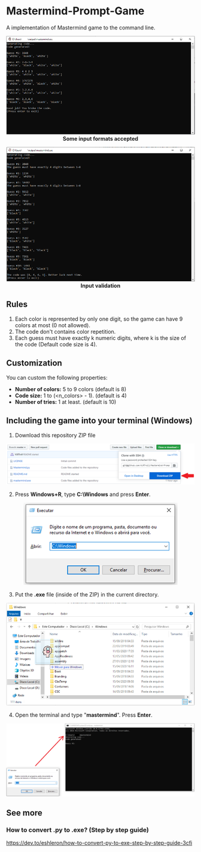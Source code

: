 # Mastermind-Prompt-Game

A implementation of Mastermind game to the command line.

<p align="center">
  <img src="assets/example.PNG" width="650px"/></br>
  <b>Some input formats accepted</b>
</p>

<p align="center">
  <img src="assets/example2.PNG" width="650px"/></br>
  <b>Input validation</b>
</p>  

## Rules
1. Each color is represented by only one digit, so the game can have 9 colors at most (0 not allowed).
1. The code don't contains color repetition.
1. Each guess must have exactly k numeric digits, where k is the size of the code (Default code size is 4).

## Customization
You can custom the following properties:
  - <b>Number of colors:</b> 5 to 9 colors (default is 8)
  - <b>Code size:</b> 1 to (<n_colors> - 1). (default is 4)
  - <b>Number of tries:</b> 1 at least. (default is 10)

## Including the game into your terminal (Windows)
1. Download this repository ZIP file

<p align="center">
  <img src="assets/download-zip.PNG"/>
</p>  

2. Press <b>Windows+R</b>, type <b>C:\Windows</b> and press <b>Enter</b>.

<p align="center">
  <img src="assets/open-directory.PNG"/>
</p>

3. Put the <b>.exe</b> file (inside of the ZIP) in the current directory.

<p align="center">
  <img src="assets/move-file.PNG" width="650px"/>
</p>

4. Open the terminal and type "<b>mastermind</b>". Press <b>Enter</b>.

<p align="center">
  <img src="assets/test.PNG"/>
</p>

## See more
### How to convert .py to .exe? (Step by step guide)
https://dev.to/eshleron/how-to-convert-py-to-exe-step-by-step-guide-3cfi
